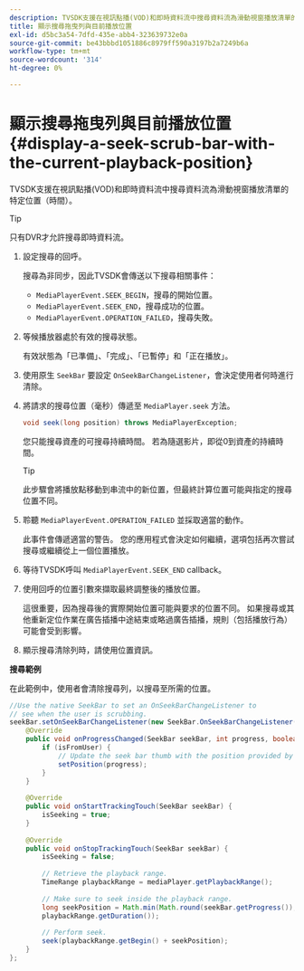 ```yaml
---
description: TVSDK支援在視訊點播(VOD)和即時資料流中搜尋資料流為滑動視窗播放清單的特定位置（時間）。
title: 顯示搜尋拖曳列與目前播放位置
exl-id: d5bc3a54-7dfd-435e-abb4-323639732e0a
source-git-commit: be43bbbd1051886c8979ff590a3197b2a7249b6a
workflow-type: tm+mt
source-wordcount: '314'
ht-degree: 0%

---
```


# 顯示搜尋拖曳列與目前播放位置 {#display-a-seek-scrub-bar-with-the-current-playback-position}

TVSDK支援在視訊點播(VOD)和即時資料流中搜尋資料流為滑動視窗播放清單的特定位置（時間）。

>[!TIP]
>
>只有DVR才允許搜尋即時資料流。

1. 設定搜尋的回呼。

   搜尋為非同步，因此TVSDK會傳送以下搜尋相關事件：

   * `MediaPlayerEvent.SEEK_BEGIN`，搜尋的開始位置。
   * `MediaPlayerEvent.SEEK_END`，搜尋成功的位置。
   * `MediaPlayerEvent.OPERATION_FAILED`，搜尋失敗。

1. 等候播放器處於有效的搜尋狀態。

   有效狀態為「已準備」、「完成」、「已暫停」和「正在播放」。
1. 使用原生 `SeekBar` 要設定 `OnSeekBarChangeListener`，會決定使用者何時進行清除。
1. 將請求的搜尋位置（毫秒）傳遞至 `MediaPlayer.seek` 方法。

   ```java
   void seek(long position) throws MediaPlayerException;
   ```

   您只能搜尋資產的可搜尋持續時間。 若為隨選影片，即從0到資產的持續時間。

   >[!TIP]
   >
   >此步驟會將播放點移動到串流中的新位置，但最終計算位置可能與指定的搜尋位置不同。

1. 聆聽 `MediaPlayerEvent.OPERATION_FAILED` 並採取適當的動作。

   此事件會傳遞適當的警告。 您的應用程式會決定如何繼續，選項包括再次嘗試搜尋或繼續從上一個位置播放。

1. 等待TVSDK呼叫 `MediaPlayerEvent.SEEK_END` callback。
1. 使用回呼的位置引數來擷取最終調整後的播放位置。

   這很重要，因為搜尋後的實際開始位置可能與要求的位置不同。 如果搜尋或其他重新定位作業在廣告插播中途結束或略過廣告插播，規則（包括播放行為）可能會受到影響。

1. 顯示搜尋清除列時，請使用位置資訊。

<!--<a id="example_EEB73818260C43C8B5AE12BA68548AB7"></a>-->

**搜尋範例**

在此範例中，使用者會清除搜尋列，以搜尋至所需的位置。

```java
//Use the native SeekBar to set an OnSeekBarChangeListener to 
// see when the user is scrubbing. 
seekBar.setOnSeekBarChangeListener(new SeekBar.OnSeekBarChangeListener() { 
    @Override 
    public void onProgressChanged(SeekBar seekBar, int progress, boolean isFromUser) { 
        if (isFromUser) { 
            // Update the seek bar thumb with the position provided by the user. 
            setPosition(progress); 
        } 
    } 
 
    @Override 
    public void onStartTrackingTouch(SeekBar seekBar) { 
        isSeeking = true; 
    } 
 
    @Override 
    public void onStopTrackingTouch(SeekBar seekBar) { 
        isSeeking = false; 
 
        // Retrieve the playback range. 
        TimeRange playbackRange = mediaPlayer.getPlaybackRange(); 
 
        // Make sure to seek inside the playback range. 
        long seekPosition = Math.min(Math.round(seekBar.getProgress()), 
        playbackRange.getDuration()); 
     
        // Perform seek. 
        seek(playbackRange.getBegin() + seekPosition); 
    } 
}; 
```
